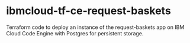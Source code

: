 # ibmcloud-tf-ce-request-baskets
Terraform code to deploy an instance of the request-baskets app on IBM Cloud Code Engine with Postgres for persistent storage. 
